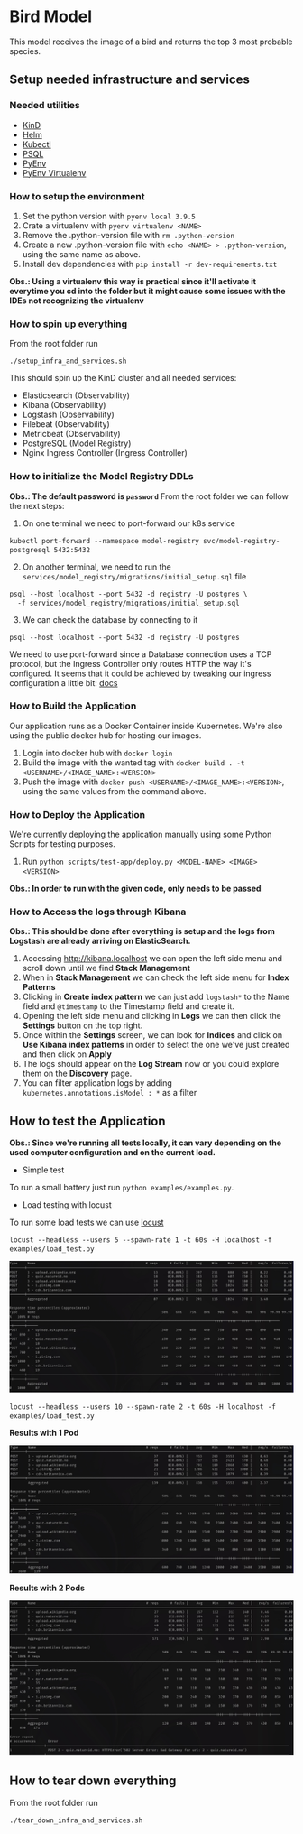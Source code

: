 # Bird Model
This model receives the image of a bird and returns the top 3 most probable species.

## Setup needed infrastructure and services

### Needed utilities

* [KinD](https://kind.sigs.k8s.io/)
* [Helm](https://helm.sh/)
* [Kubectl](https://kubernetes.io/docs/tasks/tools/#kubectl)
* [PSQL](https://www.postgresql.org/docs/current/app-psql.html)
* [PyEnv](https://github.com/pyenv/pyenv)
* [PyEnv Virtualenv](https://github.com/pyenv/pyenv-virtualenv)

### How to setup the environment

1. Set the python version with `pyenv local 3.9.5`
2. Crate a virtualenv with `pyenv virtualenv <NAME>`
3. Remove the .python-version file with `rm .python-version`
4. Create a new .python-version file with `echo <NAME> > .python-version`, using the same name as above.
5. Install dev dependencies with `pip install -r dev-requirements.txt`

**Obs.: Using a virtualenv this way is practical since it'll activate it everytime you cd into the folder but it might cause some issues with the IDEs not recognizing the virtualenv**

### How to spin up everything

From the root folder run

```shell
./setup_infra_and_services.sh
```

This should spin up the KinD cluster and all needed services:
  * Elasticsearch (Observability)
  * Kibana (Observability)
  * Logstash (Observability)
  * Filebeat (Observability)
  * Metricbeat (Observability)
  * PostgreSQL (Model Registry)
  * Nginx Ingress Controller (Ingress Controller)

### How to initialize the Model Registry DDLs

**Obs.: The default password is `password`**
From the root folder we can follow the next steps:

  1. On one terminal we need to port-forward our k8s service

```shell
kubectl port-forward --namespace model-registry svc/model-registry-postgresql 5432:5432
```
  2. On another terminal, we need to run the `services/model_registry/migrations/initial_setup.sql` file

```shell
psql --host localhost --port 5432 -d registry -U postgres \
  -f services/model_registry/migrations/initial_setup.sql
```
  3. We can check the database by connecting to it

```shell
psql --host localhost --port 5432 -d registry -U postgres
```

We need to use port-forward since a Database connection uses a TCP protocol, but the Ingress Controller only routes HTTP the way it's configured. It seems that it could be achieved by tweaking our ingress configuration a little bit: [docs](https://kubernetes.github.io/ingress-nginx/user-guide/exposing-tcp-udp-services/)

### How to Build the Application
Our application runs as a Docker Container inside Kubernetes. We're also using the public docker hub for hosting our images.

1. Login into docker hub with `docker login`
2. Build the image with the wanted tag with `docker build . -t <USERNAME>/<IMAGE_NAME>:<VERSION>`
3. Push the image with `docker push <USERNAME>/<IMAGE_NAME>:<VERSION>`, using the same values from the command above.

### How to Deploy the Application

We're currently deploying the application manually using some Python Scripts for testing purposes.

1. Run `python scripts/test-app/deploy.py <MODEL-NAME> <IMAGE> <VERSION>`

**Obs.: In order to run with the given code, only <MODEL-NAME> needs to be passed**

### How to Access the logs through Kibana

**Obs.: This should be done after everything is setup and the logs from Logstash are already arriving on ElasticSearch.**

1. Accessing <http://kibana.localhost> we can open the left side menu and scroll down until we find **Stack Management**
2. When in **Stack Management** we can check the left side menu for **Index Patterns**
3. Clicking in **Create index pattern** we can just add `logstash*` to the Name field and `@timestamp` to the Timestamp field and create it.
4. Opening the left side menu and clicking in **Logs** we can then click the **Settings** button on the top right.
5. Once within the **Settings** screen, we can look for **Indices** and click on **Use Kibana index patterns** in order to select the one we've just created and then click on **Apply**
6. The logs should appear on the **Log Stream** now or you could explore them on the **Discovery** page.
7. You can filter application logs by adding `kubernetes.annotations.isModel : *` as a filter

## How to test the Application

**Obs.: Since we're running all tests locally, it can vary depending on the used computer configuration and on the current load.**

* Simple test

To run a small battery just run `python examples/examples.py`.

* Load testing with locust

To run some load tests we can use [locust](https://locust.io/)

```shell
locust --headless --users 5 --spawn-rate 1 -t 60s -H localhost -f examples/load_test.py
```

![Results](assets/locust_5_users_1_spawn_60_seconds_1_pod.jpg)

```shell
locust --headless --users 10 --spawn-rate 2 -t 60s -H localhost -f examples/load_test.py
```

**Results with 1 Pod**

![Results with 1 pod](assets/locust_10_users_2_spawn_60_seconds_1_pod.jpg)

**Results with 2 Pods**

![Results with 2 pods](assets/locust_10_users_2_spawn_60_seconds_2_pods.jpg)

## How to tear down everything

From the root folder run

```shell
./tear_down_infra_and_services.sh
```
